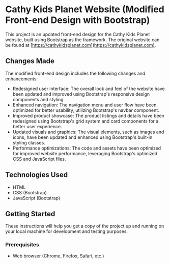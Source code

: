 # Cathy Kids Planet Website (Modified Front-end Design with Bootstrap)

This project is an updated front-end design for the Cathy Kids Planet website, built using Bootstrap as the framework. The original website can be found at [https://cathykidsplanet.com](https://cathykidsplanet.com).

## Changes Made

The modified front-end design includes the following changes and enhancements:

- Redesigned user interface: The overall look and feel of the website have been updated and improved using Bootstrap's responsive design components and styling.
- Enhanced navigation: The navigation menu and user flow have been optimized for better usability, utilizing Bootstrap's navbar component.
- Improved product showcase: The product listings and details have been redesigned using Bootstrap's grid system and card components for a better user experience.
- Updated visuals and graphics: The visual elements, such as images and icons, have been updated and enhanced using Bootstrap's built-in styling classes.
- Performance optimizations: The code and assets have been optimized for improved website performance, leveraging Bootstrap's optimized CSS and JavaScript files.

## Technologies Used

- HTML
- CSS (Bootstrap)
- JavaScript (Bootstrap)

## Getting Started

These instructions will help you get a copy of the project up and running on your local machine for development and testing purposes.

### Prerequisites

- Web browser (Chrome, Firefox, Safari, etc.)


